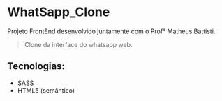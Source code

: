 # WhatSapp_Clone
Projeto FrontEnd desenvolvido juntamente com o Prof° Matheus Battisti.
> Clone da interface do whatsapp web.

## Tecnologias:
* SASS
* HTML5 (semântico)

